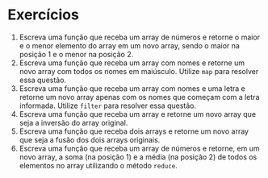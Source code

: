 # Exercícios

1. Escreva uma função que receba um array de números e retorne o maior e o menor elemento do array em um novo array, sendo o maior na posição 1 e o menor na posição 2.
2. Escreva uma função que receba um array com nomes e retorne um novo array com todos os nomes em maiúsculo. Utilize `map` para resolver essa questão.
3. Escreva uma função que receba um array com nomes e uma letra e retorne um novo array apenas com os nomes que começam com a letra informada. Utilize `filter` para resolver essa questão.
4. Escreva uma função que receba um array e retorne um novo array que seja a inversão do array original.
5. Escreva uma função que receba dois arrays e retorne um novo array que seja a fusão dos dois arrays originais.
6. Escreva uma função que receba um array de números e retorne, em um novo array, a soma (na posição 1) e a média (na posição 2) de todos os elementos no array utilizando o método `reduce`.
